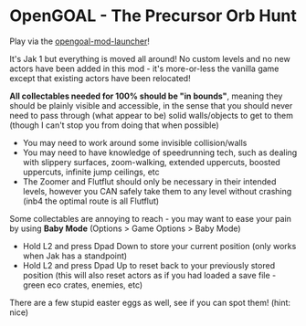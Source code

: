 # OpenGOAL - The Precursor Orb Hunt
Play via the [opengoal-mod-launcher](https://github.com/OpenGOAL-Unofficial-Mods/opengoal-mod-launcher)!

It's Jak 1 but everything is moved all around! No custom levels and no new actors have been added in this mod - it's more-or-less the vanilla game except that existing actors have been relocated!


**All collectables needed for 100% should be "in bounds"**, meaning they should be plainly visible and accessible, in the sense that you should never need to pass through (what appear to be) solid walls/objects to get to them (though I can't stop you from doing that when possible)
- You may need to work around some invisible collision/walls
- You may  need to have knowledge of speedrunning tech, such as dealing with slippery surfaces, zoom-walking, extended uppercuts, boosted uppercuts, infinite jump ceilings, etc
- The Zoomer and Flutflut should only be necessary in their intended levels, however you CAN safely take them to any level without crashing (inb4 the optimal route is all Flutflut)

  
Some collectables are annoying to reach - you may want to ease your pain by using **Baby Mode** (Options > Game Options > Baby Mode)
- Hold L2 and press Dpad Down to store your current position (only works when Jak has a standpoint)
- Hold L2 and press Dpad Up to reset back to your previously stored position (this will also reset actors as if you had loaded a save file - green eco crates, enemies, etc)


There are a few stupid easter eggs as well, see if you can spot them! (hint: nice)

